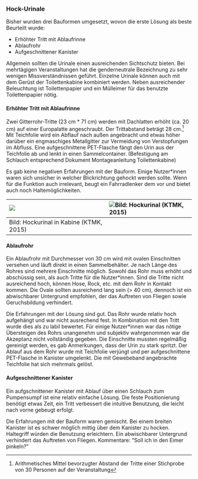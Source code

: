### Hock-Urinale

Bisher wurden drei Bauformen umgesetzt, wovon die erste Lösung als beste Beurteilt wurde:

* Erhöhter Tritt mit Ablaufrinne
* Ablaufrohr
* Aufgeschnittener Kanister

Allgemein sollten die Urinale einen ausreichenden Sichtschutz bieten. Bei mehrtägigen Veranstaltungen hat die genderneutrale Bezeichnung zu sehr wenigen Missverständnissen geführt. Einzelne Urinale können auch mit dem Gerüst der Toilettenkabine kombiniert werden. Neben ausreichender Beleuchtung ist Toilettenpapier und ein Mülleimer für das benutzte Toilettenpapier nötig.

#### Erhöhter Tritt mit Ablaufrinne

Zwei Gitterrohr-Tritte \(23 cm \* 71 cm\) werden mit Dachlatten erhöht \(ca. 20 cm\) auf einer Europalatte angeschraubt. Der Trittabstand beträgt 28 cm.[^1] Mit Teichfolie wird ein Abflauf nach außen angebracht und etwas höher darüber ein engmaschiges Metallgitter zur Vermeidung von Verstopfungen im Abfluss. Eine aufgeschnittene PET-Flasche fängt den Urin aus der Teichfolie ab und lenkt in einen Sammelcontainer. \(Befestigung am Schlauch entsprechend Dokument Montageanleitung Toilettenkabine\)

Es gab keine negativen Erfahrungen mit der Bauform. Einige Nutzer\*innen waren sich unsicher in welcher Blickrichtung gehockt werden sollte. Wenn für die Funktion auch irrelevant, beugt ein Fahrradlenker dem vor und bietet auch noch Haltemöglichkeiten.

| ![](/assets/Bild_Hockurinal_vorne_09-2015.jpg)​ | ![](/assets/Bild_Hockurinal_hinten_09-2015.jpg)Bild: Hockurinal \(KTMK, 2015\) |
| :--- | :--- |
| Bild: Hockurinal in Kabine \(KTMK, 2015\) |  |

#### 

#### Ablaufrohr

Ein Ablaufrohr mit Durchmesser von 30 cm wird mit ovalen Einschnitten versehen und läuft direkt in einen Sammelbehälter. Je nach Länge des Rohres sind mehrere Einschnitte möglich. Sowohl das Rohr muss erhöht und abschüssig sein, als auch Tritte für die Nutzer\*innen. Sind die Tritte nicht ausreichend hoch, können Hose, Rock, etc. mit dem Rohr in Kontakt kommen. Die Ovale sollten ausreichend lang sein \(&gt; 40 cm\), dennoch ist ein abwischbarer Untergrund empfohlen, der das Auftreten von Fliegen sowie Geruchsbildung verhindert.

Die Erfahrungen mit der Lösung sind gut. Das Rohr wurde relativ hoch aufgehängt und war nicht ausrechend fest. In Kombination mit den Tritt wurde dies als zu labil bewertet. Für einige Nutzer\*innen war das nötige Übersteigen des Rohrs unangenehm und subjektiv wahrgenommen war die Akzeptanz nicht vollständig gegeben. Die Einschnitte mussten regelmäßig gereinigt werden, es gab Anmerkungen, dass der Urin zu stark spritzt. Der Ablauf aus dem Rohr wurde mit Teichfolie verjüngt und per aufgeschnittene PET-Flasche in Kanister umgelenkt. Die mit Gewebeband angebrachte Teichfolie hat sich mehrmals gelöst.

#### Aufgeschnittener Kanister

Ein aufgschnittener Kanister mit Ablauf über einen Schlauch zum Pumpensumpf ist eine relativ einfache Lösung. Die feste Positionierung benötigt etwas Zeit, ein Tritt verbessert die intuitive Benutzung, die leicht nach vorne gebeugt erfolgt.

Die Erfahrungen mit der Bauform waren gemischt. Bei einem breiten Kanister ist es schwer möglich mittig über dem Kanister zu hocken. Haltegriff würden die Benutzung erleichtern. Ein abwischbarer Untergrund verhindert das Auftreten von Fliegen. Kommentare: “Soll ich in den Eimer pinkeln?”

[^1]: Arithmetisches Mittel bevorzugter Abstand der Tritte einer Stichprobe von 30 Personen auf der Veranstaltung


